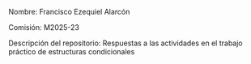 Nombre: Francisco Ezequiel Alarcón

Comisión: M2025-23

Descripción del repositorio: Respuestas a las actividades en el trabajo práctico de estructuras condicionales
